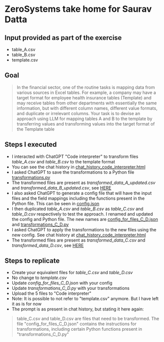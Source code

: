 # ZeroSystems take home for Saurav Datta

## Input provided as part of the exercise
- table_A.csv
- table_B.csv
- template.csv

## Goal
> In the financial sector, one of the routine tasks is mapping data from various sources in Excel tables. 
> For example, a company may have a target format for employee health insurance tables (Template) and may receive tables from other departments with essentially the same information, but with different column names, different value formats, and duplicate or irrelevant columns.
>Your task is to devise an approach using LLM for mapping tables A and B to the template by transferring values and transforming values into the target format of the Template table 

## Steps I executed
- I interacted with ChatGPT "Code interpreter" to transform files _table_A.csv_ and _table_B.csv_ to the template format
- You can see the chat history in [chat_history_code_interpreter.html](https://htmlpreview.github.io/?https://github.com/saurav-datta/zs-take-home/blob/main/script_chat_prompts/chat_history_code_interpreter.html)
- I asked ChatGPT to save the transformations to a Python file [transformations.py](https://github.com/saurav-datta/zs-take-home/blob/main/data_output/transformations.py) 
- The transformed files are present as _transformed_data_A_updated.csv_ and _transformed_data_B_updated.csv_, see [HERE](https://github.com/saurav-datta/zs-take-home/tree/main/data_output)
- I also asked ChatGPT to generate a config file that will have the input files and the field mappings including the functions present in the Python file. This can be seen in [config.json](https://github.com/saurav-datta/zs-take-home/blob/main/data_output/config.json)
- I then duplicated _table_A.csv_ and _table_B.csv_ as _table_C.csv_ and _table_D.csv_ respectively to test the approach. I renamed and updated the config and Python file. The new names are [config_for_files_C_D.json](https://github.com/saurav-datta/zs-take-home/blob/main/data_input/config_for_files_C_D.json) and [transformations_C_D.py](https://github.com/saurav-datta/zs-take-home/blob/main/data_input/transformations_C_D.py)
- I asked ChatGPT to apply the transformations to the new files using the new config. See chat history at  [chat_history_code_interpreter.html](https://htmlpreview.github.io/?https://github.com/saurav-datta/zs-take-home/blob/main/script_chat_prompts/chat_history_code_interpreter.html)
- The transformed files are present as _transformed_data_C.csv_ and _transformed_data_D.csv_, see [HERE](https://github.com/saurav-datta/zs-take-home/tree/main/data_output)

## Steps to replicate
- Create your equivalent files for _table_C.csv_ and _table_D.csv_
- No change to _template.csv_ 
- Update _config_for_files_C_D.json_ with your config
- Update _transformations_C_D.py_ with your transformations
- Upload the 5 files to "Code interpreter"
- Note: It is possible to not  refer to "template.csv" anymore. But I have left it as is for now
- The prompt is as present in chat history, but stating it here again:
>table_C.csv and table_D.csv are  files that need to be transformed. The file "config_for_files_C_D.json" contains the 
>instructions for transformations, including certain Python functions present in  "transformations_C_D.py" 

